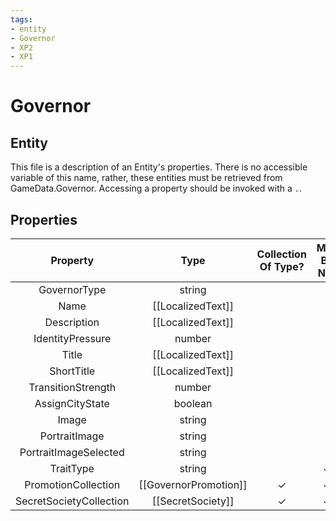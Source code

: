 ```yaml
---
tags:
- entity
- Governor
- XP2
- XP1
---
```

# Governor
## Entity
This file is a description of an Entity's properties. There is no accessible variable of this name, rather, these entities must be retrieved from GameData.Governor. Accessing a property should be invoked with a `.`.
## Properties
|	Property	|	Type	|	Collection Of Type?	|	May Be Nil?	|	Default	|	References	|	Key	|	Notes	|
|	:-:	|	:-:	|	:-:	|	:-:	|	:-:	|	:-:	|	:-:	|	-:	|
|	GovernorType	|	string	|		|		|		|	[[Type]].Type	|	✓	|	|
|	Name	|	[[LocalizedText]]	|		|		|		|		|		|	|
|	Description	|	[[LocalizedText]]	|		|		|		|		|		|	|
|	IdentityPressure	|	number	|		|		|	0	|		|		|	|
|	Title	|	[[LocalizedText]]	|		|		|		|		|		|	|
|	ShortTitle	|	[[LocalizedText]]	|		|		|		|		|		|	|
|	TransitionStrength	|	number	|		|		|	0	|		|		|	|
|	AssignCityState	|	boolean	|		|		|	0	|		|		|	|
|	Image	|	string	|		|		|	NO_IMAGE	|		|		|	|
|	PortraitImage	|	string	|		|		|		|		|		|	|
|	PortraitImageSelected	|	string	|		|		|		|		|		|	|
|	TraitType	|	string	|		|	✓	|		|	[[Trait]].TraitType	|		|	|
|	PromotionCollection	|	[[GovernorPromotion]]	|	✓	|	✓	|		|		|		|	|
|	SecretSocietyCollection	|	[[SecretSociety]]	|	✓	|	✓	|		|		|		|	|
